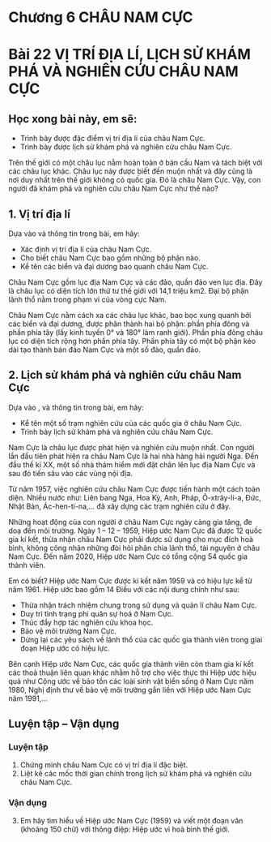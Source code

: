 # Chương 6 CHÂU NAM CỰC

# Bài 22 VỊ TRÍ ĐỊA LÍ, LỊCH SỬ KHÁM PHÁ VÀ NGHIÊN CỨU CHÂU NAM CỰC

## Học xong bài này, em sẽ:
- Trình bày được đặc điểm vị trí địa lí của châu Nam Cực.
- Trình bày được lịch sử khám phá và nghiên cứu châu Nam Cực.

Trên thế giới có một châu lục nằm hoàn toàn ở bán cầu Nam và tách biệt với các châu lục khác. Châu lục này được biết đến muộn nhất và đây cũng là nơi duy nhất trên thế giới không có quốc gia. Đó là châu Nam Cực.
Vậy, con người đã khám phá và nghiên cứu châu Nam Cực như thế nào?

## 1. Vị trí địa lí

Dựa vào và thông tin trong bài, em hãy:
- Xác định vị trí địa lí của châu Nam Cực.
- Cho biết châu Nam Cực bao gồm những bộ phận nào.
- Kể tên các biển và đại dương bao quanh châu Nam Cực.

Châu Nam Cực gồm lục địa Nam Cực và các đảo, quần đảo ven lục địa. Đây là châu lục có diện tích lớn thứ tư thế giới với 14,1 triệu km2. Đại bộ phận lãnh thổ nằm trong phạm vi của vòng cực Nam.

Châu Nam Cực nằm cách xa các châu lục khác, bao bọc xung quanh bởi các biển và đại dương, được phân thành hai bộ phận: phần phía đông và phần phía tây (lấy kinh tuyến 0° và 180° làm ranh giới). Phần phía đông châu lục có diện tích rộng hơn phần phía tây. Phần phía tây có một bộ phận kéo dài tạo thành bán đảo Nam Cực và một số đảo, quần đảo.

## 2. Lịch sử khám phá và nghiên cứu châu Nam Cực

Dựa vào , và thông tin trong bài, em hãy:
- Kể tên một số trạm nghiên cứu của các quốc gia ở châu Nam Cực.
- Trình bày lịch sử khám phá và nghiên cứu châu Nam Cực.

Nam Cực là châu lục được phát hiện và nghiên cứu muộn nhất. Con người lần đầu tiên phát hiện ra châu Nam Cực là hai nhà hàng hải người Nga. Đến đầu thế kỉ XX, một số nhà thám hiểm mới đặt chân lên lục địa Nam Cực và sau đó tiến sâu vào các vùng nội địa.

Từ năm 1957, việc nghiên cứu châu Nam Cực được tiến hành một cách toàn diện. Nhiều nước như: Liên bang Nga, Hoa Kỳ, Anh, Pháp, Ô-xtrây-li-a, Đức, Nhật Bản, Ác-hen-ti-na,... đã xây dựng các trạm nghiên cứu ở đây.

Những hoạt động của con người ở châu Nam Cực ngày càng gia tăng, đe doạ đến môi trường. Ngày 1 – 12 – 1959, Hiệp ước Nam Cực đã được 12 quốc gia kí kết, thừa nhận châu Nam Cực phải được sử dụng cho mục đích hoà bình, không công nhận những đòi hỏi phân chia lãnh thổ, tài nguyên ở châu Nam Cực. Đến năm 2020, Hiệp ước Nam Cực có tổng cộng 54 quốc gia thành viên.

Em có biết?
Hiệp ước Nam Cực được kí kết năm 1959 và có hiệu lực kể từ năm 1961. Hiệp ước bao gồm 14 Điều với các nội dung chính như sau:
- Thừa nhận trách nhiệm chung trong sử dụng và quản lí châu Nam Cực.
- Duy trì tình trạng phi quân sự hoá ở Nam Cực.
- Thúc đẩy hợp tác nghiên cứu khoa học.
- Bảo vệ môi trường Nam Cực.
- Dừng lại các yêu sách về lãnh thổ của các quốc gia thành viên trong giai đoạn Hiệp ước có hiệu lực.

Bên cạnh Hiệp ước Nam Cực, các quốc gia thành viên còn tham gia kí kết các thoả thuận liên quan khác nhằm hỗ trợ cho việc thực thi Hiệp ước hiệu quả như Cộng ước về bảo tồn các loài sinh vật biển sống ở Nam Cực năm 1980, Nghị định thư về bảo vệ môi trường gắn liền với Hiệp ước Nam Cực năm 1991,...

## Luyện tập – Vận dụng

### Luyện tập

1. Chứng minh châu Nam Cực có vị trí địa lí đặc biệt.
2. Liệt kê các mốc thời gian chính trong lịch sử khám phá và nghiên cứu châu Nam Cực.

### Vận dụng

3. Em hãy tìm hiểu về Hiệp ước Nam Cực (1959) và viết một đoạn văn (khoảng 150 chữ) với thông điệp: Hiệp ước vì hoà bình thế giới.
